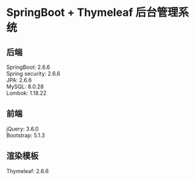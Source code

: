 # SpringBoot + Thymeleaf 后台管理系统

## 后端
SpringBoot: 2.6.6  
Spring security: 2.6.6  
JPA: 2.6.6  
MySQL: 8.0.28  
Lombok: 1.18.22

## 前端

jQuery: 3.6.0  
Bootstrap: 5.1.3

## 渲染模板

Thymeleaf: 2.6.6